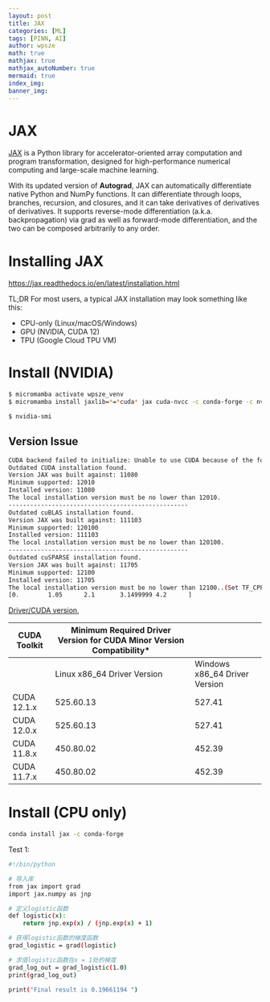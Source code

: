 ```yaml
---
layout: post
title: JAX
categories: [ML]
tags: [PINN, AI]
author: wpsze
math: true
mathjax: true
mathjax_autoNumber: true
mermaid: true
index_img: 
banner_img: 
---
```


# JAX

[JAX](https://github.com/google/jax) is a Python library for accelerator-oriented array computation and program transformation, designed for high-performance numerical computing and large-scale machine learning.

With its updated version of **Autograd**, JAX can automatically differentiate native Python and NumPy functions. It can differentiate through loops, branches, recursion, and closures, and it can take derivatives of derivatives of derivatives. It supports reverse-mode differentiation (a.k.a. backpropagation) via grad as well as forward-mode differentiation, and the two can be composed arbitrarily to any order.

# Installing JAX

https://jax.readthedocs.io/en/latest/installation.html

TL;DR For most users, a typical JAX installation may look something like this:

- CPU-only (Linux/macOS/Windows)
- GPU (NVIDIA, CUDA 12)
- TPU (Google Cloud TPU VM)

# Install (NVIDIA)

```sh
$ micromamba activate wpsze_venv
$ micromamba install jaxlib=*=*cuda* jax cuda-nvcc -c conda-forge -c nvidia

$ nvidia-smi
```
## Version Issue

```sh
CUDA backend failed to initialize: Unable to use CUDA because of the following issues with CUDA components:
Outdated CUDA installation found.
Version JAX was built against: 11080
Minimum supported: 12010
Installed version: 11080
The local installation version must be no lower than 12010.
--------------------------------------------------
Outdated cuBLAS installation found.
Version JAX was built against: 111103
Minimum supported: 120100
Installed version: 111103
The local installation version must be no lower than 120100.
--------------------------------------------------
Outdated cuSPARSE installation found.
Version JAX was built against: 11705
Minimum supported: 12100
Installed version: 11705
The local installation version must be no lower than 12100..(Set TF_CPP_MIN_LOG_LEVEL=0 and rerun for more info.)
[0.        1.05      2.1       3.1499999 4.2      ]
```

[Driver/CUDA version](https://docs.nvidia.com/cuda/archive/12.1.0/cuda-toolkit-release-notes/),

| CUDA Toolkit | Minimum Required Driver Version for CUDA Minor Version Compatibility* |                               |
|--------------|-----------------------------------------------------------------------|-------------------------------|
|              | Linux x86_64 Driver Version                                           | Windows x86_64 Driver Version |
| CUDA 12.1.x  | 525.60.13                                                        | 527.41                   |
| CUDA 12.0.x  | 525.60.13                                                        | 527.41                   |
| CUDA 11.8.x  | 450.80.02                                                        | 452.39                   |
| CUDA 11.7.x  | 450.80.02                                                        | 452.39                   |

# Install (CPU only)

```sh
conda install jax -c conda-forge
```

Test 1:

```sh
#!/bin/python

# 导入库
from jax import grad
import jax.numpy as jnp

# 定义logistic函数
def logistic(x):  
    return jnp.exp(x) / (jnp.exp(x) + 1)

# 获得logistic函数的梯度函数
grad_logistic = grad(logistic)

# 求值logistic函数在x = 1处的梯度 
grad_log_out = grad_logistic(1.0)   
print(grad_log_out)

print("Final result is 0.19661194 ")
```

